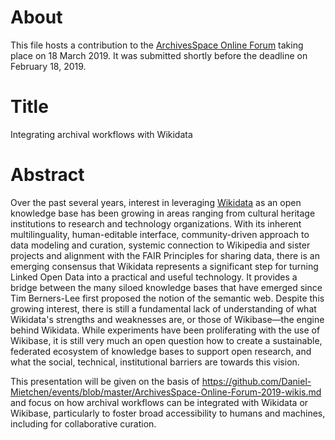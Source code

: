 # About

This file hosts a contribution to the [ArchivesSpace Online Forum](https://archivesspace.atlassian.net/wiki/spaces/ADC/pages/802127927/ArchivesSpace+Online+Forum+2019) taking place on 18 March 2019. It was submitted shortly before the deadline on February 18, 2019.

# Title 

Integrating archival workflows with Wikidata

# Abstract

Over the past several years, interest in leveraging [Wikidata](https://wikidata.org/) as an open knowledge base has been growing in areas ranging from cultural heritage institutions to research and technology organizations. With its inherent multilinguality, human-editable interface, community-driven approach to data modeling and curation, systemic connection to Wikipedia and sister projects and alignment with the FAIR Principles for sharing data, there is an emerging consensus that Wikidata represents a significant step for turning Linked Open Data into a practical and useful technology. It provides a bridge between the many siloed knowledge bases that have emerged since Tim Berners-Lee first proposed the notion of the semantic web. Despite this growing interest, there is still a fundamental lack of understanding of what Wikidata's strengths and weaknesses are, or those of Wikibase—the engine behind Wikidata. While experiments have been proliferating with the use of Wikibase, it is still very much an open question how to create a sustainable, federated ecosystem of knowledge bases to support open research, and what the social, technical, institutional barriers are towards this vision. 

This presentation will be given on the basis of https://github.com/Daniel-Mietchen/events/blob/master/ArchivesSpace-Online-Forum-2019-wikis.md and focus on how archival workflows can be integrated with Wikidata or Wikibase, particularly to foster broad accessibility to humans and machines, including for collaborative curation.
